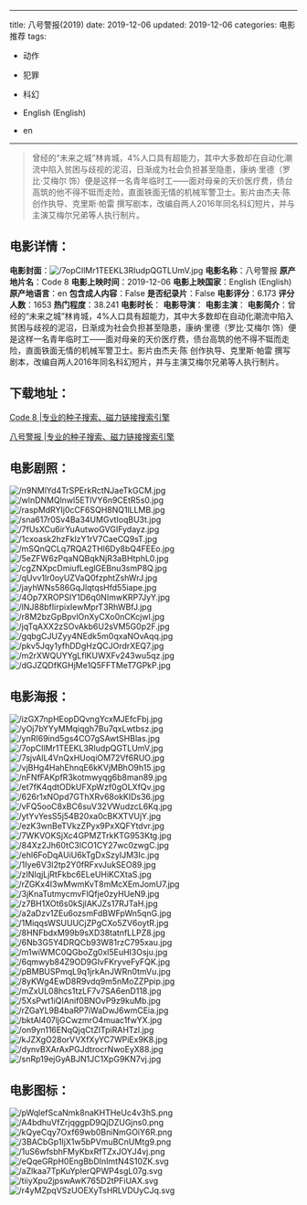 
---
title: 八号警报(2019)
date: 2019-12-06
updated: 2019-12-06
categories: 电影推荐
tags:
- 动作
- 犯罪
- 科幻

- English (English)
- en
---


> 曾经的“未来之城”林肯城，4%人口具有超能力，其中大多数却在自动化潮流中陷入贫困与歧视的泥沼，日渐成为社会负担甚至隐患，康纳·里德（罗比·艾梅尔 饰）便是这样一名青年临时工——面对母亲的天价医疗费，债台高筑的他不得不铤而走险，直面铁面无情的机械军警卫士。影片由杰夫·陈 创作执导、克里斯·帕雷 撰写剧本，改编自两人2016年同名科幻短片，并与主演艾梅尔兄弟等人执行制片。

## **电影详情**：

**电影封面**：<img src="https://image.tmdb.org/t/p/w200/7opCIlMr1TEEKL3RIudpQGTLUmV.jpg" alt="/7opCIlMr1TEEKL3RIudpQGTLUmV.jpg" title="/7opCIlMr1TEEKL3RIudpQGTLUmV.jpg">
**电影名称**：八号警报
**原产地片名**：Code 8
**电影上映时间**：2019-12-06
**电影上映国家**：English (English)
**原产地语言**：en
**包含成人内容**：False
**是否纪录片**：False
**电影评分**：6.173
**评分人数**：1653
**热门程度**：38.241
**电影时长**：
**电影导演**：
**电影主演**：
**电影简介**：曾经的“未来之城”林肯城，4%人口具有超能力，其中大多数却在自动化潮流中陷入贫困与歧视的泥沼，日渐成为社会负担甚至隐患，康纳·里德（罗比·艾梅尔 饰）便是这样一名青年临时工——面对母亲的天价医疗费，债台高筑的他不得不铤而走险，直面铁面无情的机械军警卫士。影片由杰夫·陈 创作执导、克里斯·帕雷 撰写剧本，改编自两人2016年同名科幻短片，并与主演艾梅尔兄弟等人执行制片。

## **下载地址**：
[Code 8 |专业的种子搜索、磁力链接搜索引擎](https://movie.amd794.com:2083/?search=Code%208&ordering=&mode=match_phrase&page_size=10&page=1)

[八号警报 |专业的种子搜索、磁力链接搜索引擎](https://movie.amd794.com:2083/?search=%E5%85%AB%E5%8F%B7%E8%AD%A6%E6%8A%A5&ordering=&mode=match_phrase&page_size=10&page=1)
 

## **电影剧照**：
<img src="https://image.tmdb.org/t/p/original/n9NMlYd4TrSPErkRctNJaeTkGCM.jpg" alt="/n9NMlYd4TrSPErkRctNJaeTkGCM.jpg" title="/n9NMlYd4TrSPErkRctNJaeTkGCM.jpg"><img src="https://image.tmdb.org/t/p/original/wlnDNMQlnwl5ETlVY6n9CEtR5s0.jpg" alt="/wlnDNMQlnwl5ETlVY6n9CEtR5s0.jpg" title="/wlnDNMQlnwl5ETlVY6n9CEtR5s0.jpg"><img src="https://image.tmdb.org/t/p/original/raspMdRYIj0cCF6SQH8NQ1lLLMB.jpg" alt="/raspMdRYIj0cCF6SQH8NQ1lLLMB.jpg" title="/raspMdRYIj0cCF6SQH8NQ1lLLMB.jpg"><img src="https://image.tmdb.org/t/p/original/sna617r0Sv4Ba34UMGvtIoqBU3t.jpg" alt="/sna617r0Sv4Ba34UMGvtIoqBU3t.jpg" title="/sna617r0Sv4Ba34UMGvtIoqBU3t.jpg"><img src="https://image.tmdb.org/t/p/original/7fUsXCu6irYuAutwoGVGIFydayz.jpg" alt="/7fUsXCu6irYuAutwoGVGIFydayz.jpg" title="/7fUsXCu6irYuAutwoGVGIFydayz.jpg"><img src="https://image.tmdb.org/t/p/original/1cxoask2hzFklzY1rV7CaeCQ9sT.jpg" alt="/1cxoask2hzFklzY1rV7CaeCQ9sT.jpg" title="/1cxoask2hzFklzY1rV7CaeCQ9sT.jpg"><img src="https://image.tmdb.org/t/p/original/mSQnQCLq7RQA2THl6Dy8bQ4FEEo.jpg" alt="/mSQnQCLq7RQA2THl6Dy8bQ4FEEo.jpg" title="/mSQnQCLq7RQA2THl6Dy8bQ4FEEo.jpg"><img src="https://image.tmdb.org/t/p/original/5eZFW6zPqaNQBqkNjR3aBHtphL0.jpg" alt="/5eZFW6zPqaNQBqkNjR3aBHtphL0.jpg" title="/5eZFW6zPqaNQBqkNjR3aBHtphL0.jpg"><img src="https://image.tmdb.org/t/p/original/cgZNXpcDmiufLeglGEBnu3smP8Q.jpg" alt="/cgZNXpcDmiufLeglGEBnu3smP8Q.jpg" title="/cgZNXpcDmiufLeglGEBnu3smP8Q.jpg"><img src="https://image.tmdb.org/t/p/original/qUvv1lr0oyUZVaQ0fzphtZshWrJ.jpg" alt="/qUvv1lr0oyUZVaQ0fzphtZshWrJ.jpg" title="/qUvv1lr0oyUZVaQ0fzphtZshWrJ.jpg"><img src="https://image.tmdb.org/t/p/original/jayhWNs586GqJlqtqsHfd55iape.jpg" alt="/jayhWNs586GqJlqtqsHfd55iape.jpg" title="/jayhWNs586GqJlqtqsHfd55iape.jpg"><img src="https://image.tmdb.org/t/p/original/4Op7XROPSIY1D6q0NImwKRP7JyY.jpg" alt="/4Op7XROPSIY1D6q0NImwKRP7JyY.jpg" title="/4Op7XROPSIY1D6q0NImwKRP7JyY.jpg"><img src="https://image.tmdb.org/t/p/original/lNJ88bfIirpixIewMprT3RhWBfJ.jpg" alt="/lNJ88bfIirpixIewMprT3RhWBfJ.jpg" title="/lNJ88bfIirpixIewMprT3RhWBfJ.jpg"><img src="https://image.tmdb.org/t/p/original/r8M2bzGpBpvlOnXyCXo0nCKcjwl.jpg" alt="/r8M2bzGpBpvlOnXyCXo0nCKcjwl.jpg" title="/r8M2bzGpBpvlOnXyCXo0nCKcjwl.jpg"><img src="https://image.tmdb.org/t/p/original/jqTqAXX2zSOvAkb6U2sVM5G0p2F.jpg" alt="/jqTqAXX2zSOvAkb6U2sVM5G0p2F.jpg" title="/jqTqAXX2zSOvAkb6U2sVM5G0p2F.jpg"><img src="https://image.tmdb.org/t/p/original/gqbgCJUZyy4NEdk5m0qxaNOvAqq.jpg" alt="/gqbgCJUZyy4NEdk5m0qxaNOvAqq.jpg" title="/gqbgCJUZyy4NEdk5m0qxaNOvAqq.jpg"><img src="https://image.tmdb.org/t/p/original/pkv5Jqy1yfhDDgHzQCJOrdrXEQ7.jpg" alt="/pkv5Jqy1yfhDDgHzQCJOrdrXEQ7.jpg" title="/pkv5Jqy1yfhDDgHzQCJOrdrXEQ7.jpg"><img src="https://image.tmdb.org/t/p/original/m2rXWQUYYgLflKUWXFv243wu5qz.jpg" alt="/m2rXWQUYYgLflKUWXFv243wu5qz.jpg" title="/m2rXWQUYYgLflKUWXFv243wu5qz.jpg"><img src="https://image.tmdb.org/t/p/original/dGJZQDfKGHjMe1Q5FFTMeT7GPkP.jpg" alt="/dGJZQDfKGHjMe1Q5FFTMeT7GPkP.jpg" title="/dGJZQDfKGHjMe1Q5FFTMeT7GPkP.jpg">

## **电影海报**：
<img src="https://image.tmdb.org/t/p/original/izGX7npHEopDQvngYcxMJEfcFbj.jpg" alt="/izGX7npHEopDQvngYcxMJEfcFbj.jpg" title="/izGX7npHEopDQvngYcxMJEfcFbj.jpg"><img src="https://image.tmdb.org/t/p/original/yOj7bYYyMMqiqgh7Bu7qxLwtbsz.jpg" alt="/yOj7bYYyMMqiqgh7Bu7qxLwtbsz.jpg" title="/yOj7bYYyMMqiqgh7Bu7qxLwtbsz.jpg"><img src="https://image.tmdb.org/t/p/original/ynRI69ind5gs4CO7gSAwtSHBlas.jpg" alt="/ynRI69ind5gs4CO7gSAwtSHBlas.jpg" title="/ynRI69ind5gs4CO7gSAwtSHBlas.jpg"><img src="https://image.tmdb.org/t/p/original/7opCIlMr1TEEKL3RIudpQGTLUmV.jpg" alt="/7opCIlMr1TEEKL3RIudpQGTLUmV.jpg" title="/7opCIlMr1TEEKL3RIudpQGTLUmV.jpg"><img src="https://image.tmdb.org/t/p/original/7sjvAlL4VnQxHUoqiOM72Vf6RUO.jpg" alt="/7sjvAlL4VnQxHUoqiOM72Vf6RUO.jpg" title="/7sjvAlL4VnQxHUoqiOM72Vf6RUO.jpg"><img src="https://image.tmdb.org/t/p/original/vjBHg4HahEhnqE6kKVjMBhO9h15.jpg" alt="/vjBHg4HahEhnqE6kKVjMBhO9h15.jpg" title="/vjBHg4HahEhnqE6kKVjMBhO9h15.jpg"><img src="https://image.tmdb.org/t/p/original/nFNfFAKpfR3kotmwyqg6b8man89.jpg" alt="/nFNfFAKpfR3kotmwyqg6b8man89.jpg" title="/nFNfFAKpfR3kotmwyqg6b8man89.jpg"><img src="https://image.tmdb.org/t/p/original/et7fK4qdtODkUFXpWzf0gOLXfQv.jpg" alt="/et7fK4qdtODkUFXpWzf0gOLXfQv.jpg" title="/et7fK4qdtODkUFXpWzf0gOLXfQv.jpg"><img src="https://image.tmdb.org/t/p/original/626r1xNOpd7GThXRv68okKIDs36.jpg" alt="/626r1xNOpd7GThXRv68okKIDs36.jpg" title="/626r1xNOpd7GThXRv68okKIDs36.jpg"><img src="https://image.tmdb.org/t/p/original/vFQ5ooC8xBC6suV32VWudzcL6Kq.jpg" alt="/vFQ5ooC8xBC6suV32VWudzcL6Kq.jpg" title="/vFQ5ooC8xBC6suV32VWudzcL6Kq.jpg"><img src="https://image.tmdb.org/t/p/original/ytYvYesS5j54B20xa0cBKXTVUjY.jpg" alt="/ytYvYesS5j54B20xa0cBKXTVUjY.jpg" title="/ytYvYesS5j54B20xa0cBKXTVUjY.jpg"><img src="https://image.tmdb.org/t/p/original/ezK3wnBeTVkzZPyx9PxXQFYtdvr.jpg" alt="/ezK3wnBeTVkzZPyx9PxXQFYtdvr.jpg" title="/ezK3wnBeTVkzZPyx9PxXQFYtdvr.jpg"><img src="https://image.tmdb.org/t/p/original/7WKVOKSjXc4GPMZTrkKTG953Ktg.jpg" alt="/7WKVOKSjXc4GPMZTrkKTG953Ktg.jpg" title="/7WKVOKSjXc4GPMZTrkKTG953Ktg.jpg"><img src="https://image.tmdb.org/t/p/original/84Xz2Jh60tC3ICO1CY27wc0zwgC.jpg" alt="/84Xz2Jh60tC3ICO1CY27wc0zwgC.jpg" title="/84Xz2Jh60tC3ICO1CY27wc0zwgC.jpg"><img src="https://image.tmdb.org/t/p/original/ehl6FoDqAUiU6kTgDxSzyIJM3Ic.jpg" alt="/ehl6FoDqAUiU6kTgDxSzyIJM3Ic.jpg" title="/ehl6FoDqAUiU6kTgDxSzyIJM3Ic.jpg"><img src="https://image.tmdb.org/t/p/original/1Iye6V3l2tp2Y0fRFxvJukSEO89.jpg" alt="/1Iye6V3l2tp2Y0fRFxvJukSEO89.jpg" title="/1Iye6V3l2tp2Y0fRFxvJukSEO89.jpg"><img src="https://image.tmdb.org/t/p/original/zINIqjLjRtFkbc6ELeUHiKCXtaS.jpg" alt="/zINIqjLjRtFkbc6ELeUHiKCXtaS.jpg" title="/zINIqjLjRtFkbc6ELeUHiKCXtaS.jpg"><img src="https://image.tmdb.org/t/p/original/rZGKx4I3wMwmKvT8mMcXEmJomU7.jpg" alt="/rZGKx4I3wMwmKvT8mMcXEmJomU7.jpg" title="/rZGKx4I3wMwmKvT8mMcXEmJomU7.jpg"><img src="https://image.tmdb.org/t/p/original/3jKnaTutmycmvFlQfje0zyHUeN9.jpg" alt="/3jKnaTutmycmvFlQfje0zyHUeN9.jpg" title="/3jKnaTutmycmvFlQfje0zyHUeN9.jpg"><img src="https://image.tmdb.org/t/p/original/z7BH1XOt6s0kSjlAKJZs17RJTaH.jpg" alt="/z7BH1XOt6s0kSjlAKJZs17RJTaH.jpg" title="/z7BH1XOt6s0kSjlAKJZs17RJTaH.jpg"><img src="https://image.tmdb.org/t/p/original/a2aDzv1ZEu6ozsmFdBWFpWn5qnG.jpg" alt="/a2aDzv1ZEu6ozsmFdBWFpWn5qnG.jpg" title="/a2aDzv1ZEu6ozsmFdBWFpWn5qnG.jpg"><img src="https://image.tmdb.org/t/p/original/1MiqqsWSUUUCjZPgCXo5ZV6oytR.jpg" alt="/1MiqqsWSUUUCjZPgCXo5ZV6oytR.jpg" title="/1MiqqsWSUUUCjZPgCXo5ZV6oytR.jpg"><img src="https://image.tmdb.org/t/p/original/8HNFbdxM99b9sXD38tatnfLLPZ8.jpg" alt="/8HNFbdxM99b9sXD38tatnfLLPZ8.jpg" title="/8HNFbdxM99b9sXD38tatnfLLPZ8.jpg"><img src="https://image.tmdb.org/t/p/original/6Nb3G5Y4DRQCb93W81rzC795xau.jpg" alt="/6Nb3G5Y4DRQCb93W81rzC795xau.jpg" title="/6Nb3G5Y4DRQCb93W81rzC795xau.jpg"><img src="https://image.tmdb.org/t/p/original/m1wiWMC0QGboZg0xl5EuHI3Osju.jpg" alt="/m1wiWMC0QGboZg0xl5EuHI3Osju.jpg" title="/m1wiWMC0QGboZg0xl5EuHI3Osju.jpg"><img src="https://image.tmdb.org/t/p/original/6qmwyb84Z9OD9GIvFKryveFyFQK.jpg" alt="/6qmwyb84Z9OD9GIvFKryveFyFQK.jpg" title="/6qmwyb84Z9OD9GIvFKryveFyFQK.jpg"><img src="https://image.tmdb.org/t/p/original/pBMBUSPmqL9q1jrkAnJWRn0tmVu.jpg" alt="/pBMBUSPmqL9q1jrkAnJWRn0tmVu.jpg" title="/pBMBUSPmqL9q1jrkAnJWRn0tmVu.jpg"><img src="https://image.tmdb.org/t/p/original/8yKWg4EwD8R9vdq9m5nMoZZPpip.jpg" alt="/8yKWg4EwD8R9vdq9m5nMoZZPpip.jpg" title="/8yKWg4EwD8R9vdq9m5nMoZZPpip.jpg"><img src="https://image.tmdb.org/t/p/original/mZxUL08hcs1tzLF7v7SA6enD118.jpg" alt="/mZxUL08hcs1tzLF7v7SA6enD118.jpg" title="/mZxUL08hcs1tzLF7v7SA6enD118.jpg"><img src="https://image.tmdb.org/t/p/original/5XsPwt1iQIAnif0BNOvP9z9kuMb.jpg" alt="/5XsPwt1iQIAnif0BNOvP9z9kuMb.jpg" title="/5XsPwt1iQIAnif0BNOvP9z9kuMb.jpg"><img src="https://image.tmdb.org/t/p/original/rZGaYL9B4baRP7iWaDwJ6wmCEia.jpg" alt="/rZGaYL9B4baRP7iWaDwJ6wmCEia.jpg" title="/rZGaYL9B4baRP7iWaDwJ6wmCEia.jpg"><img src="https://image.tmdb.org/t/p/original/bktAl407ljGCwzmrO4muac1fwYX.jpg" alt="/bktAl407ljGCwzmrO4muac1fwYX.jpg" title="/bktAl407ljGCwzmrO4muac1fwYX.jpg"><img src="https://image.tmdb.org/t/p/original/on9yn116ENqQjqCtZlTpiRAHTzl.jpg" alt="/on9yn116ENqQjqCtZlTpiRAHTzl.jpg" title="/on9yn116ENqQjqCtZlTpiRAHTzl.jpg"><img src="https://image.tmdb.org/t/p/original/kJZXgO28orVVXfXyYC7WPiEx9K8.jpg" alt="/kJZXgO28orVVXfXyYC7WPiEx9K8.jpg" title="/kJZXgO28orVVXfXyYC7WPiEx9K8.jpg"><img src="https://image.tmdb.org/t/p/original/dynvBXArAxPGJdtrocrNwoEyX88.jpg" alt="/dynvBXArAxPGJdtrocrNwoEyX88.jpg" title="/dynvBXArAxPGJdtrocrNwoEyX88.jpg"><img src="https://image.tmdb.org/t/p/original/snRp19ejGyABJN1JC1XpG9KN7vj.jpg" alt="/snRp19ejGyABJN1JC1XpG9KN7vj.jpg" title="/snRp19ejGyABJN1JC1XpG9KN7vj.jpg">

## **电影图标**：
<img src="https://image.tmdb.org/t/p/original/pWqlefScaNmk8naKHTHeUc4v3hS.png" alt="/pWqlefScaNmk8naKHTHeUc4v3hS.png" title="/pWqlefScaNmk8naKHTHeUc4v3hS.png"><img src="https://image.tmdb.org/t/p/original/A4bdhuVfZrjqggpD9QjDZUGjns0.png" alt="/A4bdhuVfZrjqggpD9QjDZUGjns0.png" title="/A4bdhuVfZrjqggpD9QjDZUGjns0.png"><img src="https://image.tmdb.org/t/p/original/kQyeCqy7Oxf69wb0BniNmGOiY6R.png" alt="/kQyeCqy7Oxf69wb0BniNmGOiY6R.png" title="/kQyeCqy7Oxf69wb0BniNmGOiY6R.png"><img src="https://image.tmdb.org/t/p/original/3BACbGp1IjX1w5bPVmuBCnUMtg9.png" alt="/3BACbGp1IjX1w5bPVmuBCnUMtg9.png" title="/3BACbGp1IjX1w5bPVmuBCnUMtg9.png"><img src="https://image.tmdb.org/t/p/original/1uS6wfsbhFMyKbxRfTZxJOYJ4vj.png" alt="/1uS6wfsbhFMyKbxRfTZxJOYJ4vj.png" title="/1uS6wfsbhFMyKbxRfTZxJOYJ4vj.png"><img src="https://image.tmdb.org/t/p/original/eQqeGRpH0EngBbDInImtN4S10ZK.svg" alt="/eQqeGRpH0EngBbDInImtN4S10ZK.svg" title="/eQqeGRpH0EngBbDInImtN4S10ZK.svg"><img src="https://image.tmdb.org/t/p/original/aZlkaa7TpKuYpIerQPWP4sgL07g.svg" alt="/aZlkaa7TpKuYpIerQPWP4sgL07g.svg" title="/aZlkaa7TpKuYpIerQPWP4sgL07g.svg"><img src="https://image.tmdb.org/t/p/original/tiiyXpu2jpswAwK765D2tPFiUAX.svg" alt="/tiiyXpu2jpswAwK765D2tPFiUAX.svg" title="/tiiyXpu2jpswAwK765D2tPFiUAX.svg"><img src="https://image.tmdb.org/t/p/original/r4yMZpqVSzUOEXyTsHRLVDUyCJq.svg" alt="/r4yMZpqVSzUOEXyTsHRLVDUyCJq.svg" title="/r4yMZpqVSzUOEXyTsHRLVDUyCJq.svg">
